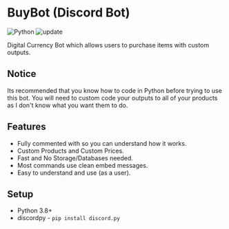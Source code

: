 # BuyBot (Discord Bot)
![Python](https://img.shields.io/badge/python-3.8%2B-yellow)  ![update](https://img.shields.io/github/last-commit/itschasa/discord-buybot)

Digital Currency Bot which allows users to purchase items with custom outputs.
## Notice
Its recommended that you know how to code in Python before trying to use this bot.
You will need to custom code your outputs to all of your products as I don't know what you want them to do.

## Features
- Fully commented with so you can understand how it works.
- Custom Products and Custom Prices.
- Fast and No Storage/Databases needed.
- Most commands use clean embed messages.
- Easy to understand and use (as a user).

## Setup
- Python 3.8+
- discordpy - `pip install discord.py`
